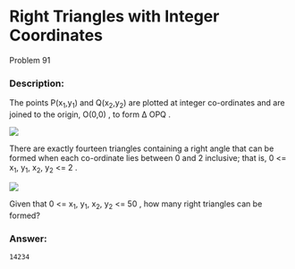 # Right Triangles with Integer Coordinates
Problem 91
### Description:
The points P(x<sub>1</sub>,y<sub>1</sub>)
 and Q(x<sub>2</sub>,y<sub>2</sub>)
 are plotted at integer co-ordinates and are joined to the origin, O(0,0)
, to form Δ OPQ
.

<img src="https://projecteuler.net/resources/images/0091_1.png?1678992052"><br>

There are exactly fourteen triangles containing a right angle that can be formed when each co-ordinate lies between 0
 and 2
 inclusive; that is, 0 <= x<sub>1</sub>, y<sub>1</sub>, x<sub>2</sub>, y<sub>2</sub> <= 2
.

<img src="https://projecteuler.net/resources/images/0091_2.png?1678992052"><br>

Given that 0 <= x<sub>1</sub>, y<sub>1</sub>, x<sub>2</sub>, y<sub>2</sub> <= 50
, how many right triangles can be formed?

### Answer:
```
14234
```

